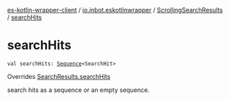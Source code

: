 [es-kotlin-wrapper-client](../../index.md) / [io.inbot.eskotlinwrapper](../index.md) / [ScrollingSearchResults](index.md) / [searchHits](./search-hits.md)

# searchHits

`val searchHits: `[`Sequence`](https://kotlinlang.org/api/latest/jvm/stdlib/kotlin.sequences/-sequence/index.html)`<SearchHit>`

Overrides [SearchResults.searchHits](../-search-results/search-hits.md)

search hits as a sequence or an empty sequence.

